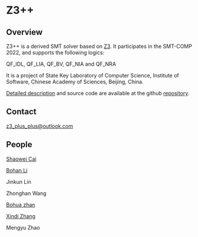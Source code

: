 # **Z3++**

## Overview

Z3++ is a derived SMT solver based on [Z3](https://github.com/Z3Prover/z3). It participates in the SMT-COMP 2022, and supports the following logics:

QF_IDL, QF_LIA, QF_BV, QF_NIA and QF_NRA

It is a project of State Key Laboratory of Computer Science, Institute of Software, Chinese Academy of Sciences, Beijing, China.

[Detailed description]() and source code are available at the github [repository]().

## Contact

z3_plus_plus@outlook.com
## People
[Shaowei Cai](http://lcs.ios.ac.cn/~caisw/)

[Bohan Li](https://douglaslee001.github.io/)

Jinkun Lin

Zhonghan Wang

[Bohua zhan](https://lcs.ios.ac.cn/~bzhan/)

[Xindi Zhang](https://dezhangxd.github.io/)

Mengyu Zhao

